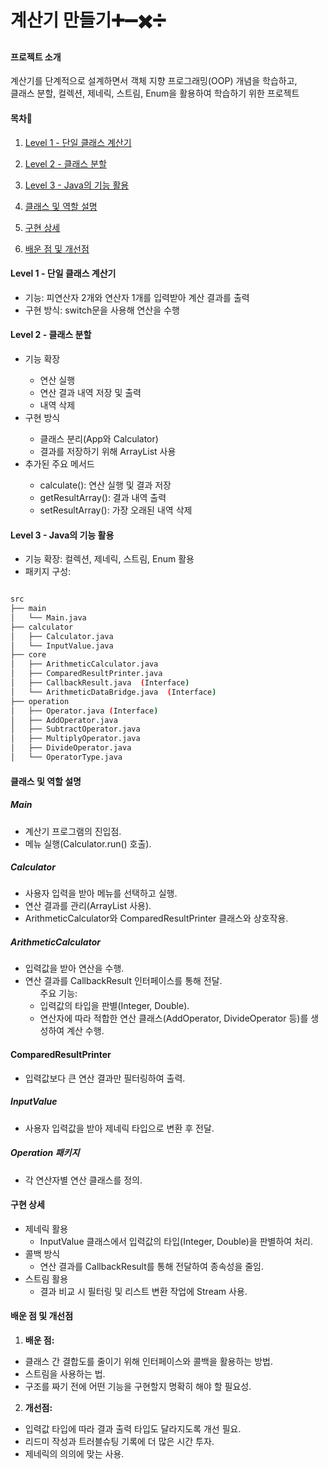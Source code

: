 계산기 만들기➕➖✖️➗
=============

#### 프로젝트 소개


계산기를 단계적으로 설계하면서 객체 지향 프로그래밍(OOP) 개념을 학습하고,   
클래스 분할, 컬렉션, 제네릭, 스트림, Enum을 활용하여 학습하기 위한 프로젝트




#### 목차🔗
1. [Level 1 - 단일 클래스 계산기](#level-1---단일-클래스-계산기)
2. [Level 2 - 클래스 분할](#level-2---클래스-분할)
3. [Level 3 - Java의 기능 활용](#level-3---java의-기능-활용)

4. [클래스 및 역할 설명](#클래스-및-역할-설명)
5. [구현 상세](#구현-상세)
6. [배운 점 및 개선점](#배운-점-및-개선점)


#### Level 1 - 단일 클래스 계산기
<ul>
<li>기능: 피연산자 2개와 연산자 1개를 입력받아 계산 결과를 출력 </li>
<li>구현 방식: switch문을 사용해 연산을 수행</li>
</ul>

#### Level 2 - 클래스 분할

<ul>
<li>기능 확장</li>
<ul>
<li>연산 실행</li>
<li>연산 결과 내역 저장 및 출력</li>
<li>내역 삭제</li>
</ul>
<li>구현 방식</li>
<ul>
<li>클래스 분리(App와 Calculator) </li>
<li>결과를 저장하기 위해 ArrayList 사용 </li>
</ul>
<li>추가된 주요 메서드</li>
<ul>
<li>calculate(): 연산 실행 및 결과 저장 </li>
<li>getResultArray(): 결과 내역 출력 </li>
<li>setResultArray(): 가장 오래된 내역 삭제 </li>
</ul>
</ul>



#### Level 3 - Java의 기능 활용
<ul>
<li>기능 확장: 컬렉션, 제네릭, 스트림, Enum 활용
<li>패키지 구성:
</ul>

```bash

src
├── main
│   └── Main.java
├── calculator
│   ├── Calculator.java
│   └── InputValue.java
├── core
│   ├── ArithmeticCalculator.java
│   ├── ComparedResultPrinter.java
│   ├── CallbackResult.java  (Interface)
│   └── ArithmeticDataBridge.java  (Interface)
├── operation
│   ├── Operator.java (Interface)
│   ├── AddOperator.java
│   ├── SubtractOperator.java
│   ├── MultiplyOperator.java
│   ├── DivideOperator.java
│   └── OperatorType.java
```

#### 클래스 및 역할 설명
##### Main
<ul>
<li>계산기 프로그램의 진입점.
<li>메뉴 실행(Calculator.run() 호출).
</ul>

##### Calculator
<ul>
<li>사용자 입력을 받아 메뉴를 선택하고 실행.
<li>연산 결과를 관리(ArrayList 사용).
<li>ArithmeticCalculator와 ComparedResultPrinter 클래스와 상호작용.
</ul>

##### ArithmeticCalculator
<ul>
<li>입력값을 받아 연산을 수행.
<li>연산 결과를 CallbackResult 인터페이스를 통해 전달.
<ul>주요 기능:
<li>입력값의 타입을 판별(Integer, Double).
<li>연산자에 따라 적합한 연산 클래스(AddOperator, DivideOperator 등)를 생성하여 계산 수행.
</ul>
</ul>

#### ComparedResultPrinter
<ul>
<li>입력값보다 큰 연산 결과만 필터링하여 출력.
</ul>

##### InputValue
<ul>
<li>사용자 입력값을 받아 제네릭 타입으로 변환 후 전달.
</ul>

##### Operation 패키지
<ul>
<li>각 연산자별 연산 클래스를 정의.
</ul>


#### 구현 상세
<ul>
<li>제네릭 활용
<ul>
<li>InputValue 클래스에서 입력값의 타입(Integer, Double)을 판별하여 처리.
</ul>
<li>콜백 방식
<ul>
<li>연산 결과를 CallbackResult를 통해 전달하여 종속성을 줄임.
</ul>
<li>스트림 활용
<ul>
<li>결과 비교 시 필터링 및 리스트 변환 작업에 Stream 사용.
</ul>
</ul>


#### 배운 점 및 개선점
1. **배운 점:**
<ul>
<li>클래스 간 결합도를 줄이기 위해 인터페이스와 콜백을 활용하는 방법.
<li>스트림을 사용하는 법.
<li>구조를 짜기 전에 어떤 기능을 구현할지 명확히 해야 할 필요성.
</ul>

2. **개선점:**
<ul>
<li>입력값 타입에 따라 결과 출력 타입도 달라지도록 개선 필요.
<li>리드미 작성과 트러블슈팅 기록에 더 많은 시간 투자.
<li>제네릭의 의의에 맞는 사용.
</ul>
